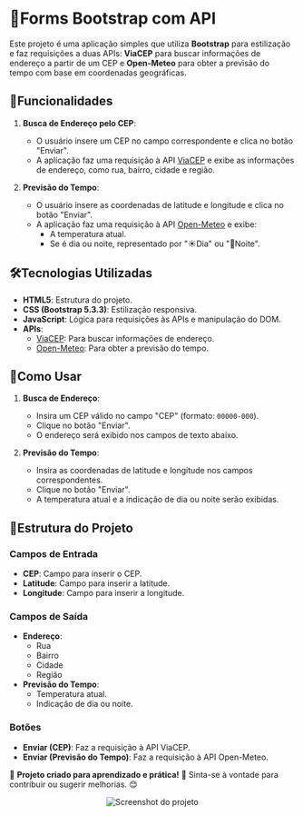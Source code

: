 # 🚀Forms Bootstrap com API

Este projeto é uma aplicação simples que utiliza **Bootstrap** para estilização e faz requisições a duas APIs: **ViaCEP** para buscar informações de endereço a partir de um CEP e **Open-Meteo** para obter a previsão do tempo com base em coordenadas geográficas.

## 📌Funcionalidades

1. **Busca de Endereço pelo CEP**:
   - O usuário insere um CEP no campo correspondente e clica no botão "Enviar".
   - A aplicação faz uma requisição à API [ViaCEP](https://viacep.com.br/) e exibe as informações de endereço, como rua, bairro, cidade e região.

2. **Previsão do Tempo**:
   - O usuário insere as coordenadas de latitude e longitude e clica no botão "Enviar".
   - A aplicação faz uma requisição à API [Open-Meteo](https://open-meteo.com/) e exibe:
     - A temperatura atual.
     - Se é dia ou noite, representado por "☀️Dia" ou "🌙Noite".

## 🛠️Tecnologias Utilizadas

- **HTML5**: Estrutura do projeto.
- **CSS (Bootstrap 5.3.3)**: Estilização responsiva.
- **JavaScript**: Lógica para requisições às APIs e manipulação do DOM.
- **APIs**:
  - [ViaCEP](https://viacep.com.br/): Para buscar informações de endereço.
  - [Open-Meteo](https://open-meteo.com/): Para obter a previsão do tempo.

## 📖Como Usar

1. **Busca de Endereço**:
   - Insira um CEP válido no campo "CEP" (formato: `00000-000`).
   - Clique no botão "Enviar".
   - O endereço será exibido nos campos de texto abaixo.

2. **Previsão do Tempo**:
   - Insira as coordenadas de latitude e longitude nos campos correspondentes.
   - Clique no botão "Enviar".
   - A temperatura atual e a indicação de dia ou noite serão exibidas.

## 📂Estrutura do Projeto

### Campos de Entrada

- **CEP**: Campo para inserir o CEP.
- **Latitude**: Campo para inserir a latitude.
- **Longitude**: Campo para inserir a longitude.

### Campos de Saída

- **Endereço**:
  - Rua
  - Bairro
  - Cidade
  - Região
- **Previsão do Tempo**:
  - Temperatura atual.
  - Indicação de dia ou noite.

### Botões

- **Enviar (CEP)**: Faz a requisição à API ViaCEP.
- **Enviar (Previsão do Tempo)**: Faz a requisição à API Open-Meteo.


🔹 **Projeto criado para aprendizado e prática!** 🚀 Sinta-se à vontade para contribuir ou sugerir melhorias. 😊

<p align="center">
  <img src="https://github.com/user-attachments/assets/b4d6b9e0-8bb4-4446-95f5-01f9ad52adec" alt="Screenshot do projeto">
</p>
